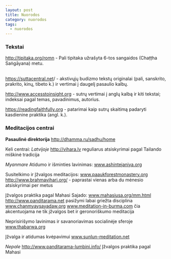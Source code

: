 ```yaml
---
layout: post
title: Nuorodos
category: nuorodos
tags:
  - nuorodos
---
```

### Tekstai

<http://tipitaka.org/romn> - Pali tipitaka užrašyta 6-tos sangaidos (Chaṭṭha Saṅgāyana) metu.

\
<https://suttacentral.net>/ - akstivųjų budizmo tekstų originalai (pali, sanskrito, prakrito, kinų, tibeto k.) ir vertimai į daugelį pasaulio kalbų.


<http://www.accesstoinsight.org> - sutrų vertimai į anglų kalbą ir kiti tekstai; indeksai pagal temas, pavadinimus, autorius.


<https://readingfaithfully.org> - patarimai kaip sutrų skaitimą padaryti kasdienine praktika (angl. k.).

### Meditacijos centrai

**Pasaulinė direktorija** 
http://dhamma.ru/sadhu/home 

Keli centrai:
_Latvijoje_ 
http://vihara.lv reguliarus atsiskyrimai pagal Tailando miškinė tradicija

_Myanmare_
Atidumo ir išminties lavinimas: 
www.ashintejaniya.org

Susitelkimo ir Įžvalgos meditacijos: 
www.paaukforestmonastery.org
http://www.brahmavihari.org/ - paprastai vienas arba du mėnesio atsiskyrimai per metus

Įžvalgos praktika pagal Mahasi Sajado: 
www.mahasiusa.org/mm.html
http://www.panditarama.net pasižymi labai griežta disciplina
www.chanmyaysayadaw.org
www.meditation-in-burma.com čia akcentuojama ne tik įžvalgos bet ir geronoriškumo meditacija

Neprisirišymo lavinimas ir savanoriavimas socialinėje sferoje 
www.thabarwa.org

Įžvalga ir atidumas kvėpavimui 
www.sunlun-meditation.net

_Nepale_
http://www.panditarama-lumbini.info/ Įžvalgos praktika pagal Mahasi
